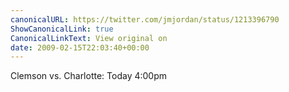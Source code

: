 ```yaml
---
canonicalURL: https://twitter.com/jmjordan/status/1213396790
ShowCanonicalLink: true
CanonicalLinkText: View original on
date: 2009-02-15T22:03:40+00:00
---
```

Clemson vs. Charlotte: Today 4:00pm